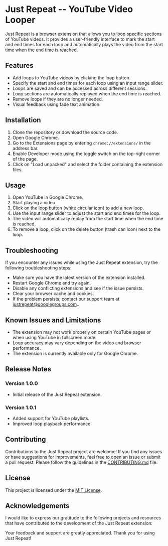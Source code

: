 # Just Repeat -- YouTube Video Looper

Just Repeat is a browser extension that allows you to loop specific sections of YouTube videos. It provides a user-friendly interface to mark the start and end times for each loop and automatically plays the video from the start time when the end time is reached.

## Features

- Add loops to YouTube videos by clicking the loop button.
- Specify the start and end times for each loop using an input range slider.
- Loops are saved and can be accessed across different sessions.
- Loop sections are automatically replayed when the end time is reached.
- Remove loops if they are no longer needed.
- Visual feedback using fade text animation.

## Installation

1. Clone the repository or download the source code.
2. Open Google Chrome.
3. Go to the Extensions page by entering `chrome://extensions/` in the address bar.
4. Enable Developer mode using the toggle switch on the top-right corner of the page.
5. Click on "Load unpacked" and select the folder containing the extension files.

## Usage

1. Open YouTube in Google Chrome.
2. Start playing a video.
3. Click on the loop button (white circular icon) to add a new loop.
4. Use the input range slider to adjust the start and end times for the loop.
5. The video will automatically replay from the start time when the end time is reached.
6. To remove a loop, click on the delete button (trash can icon) next to the loop.

## Troubleshooting

If you encounter any issues while using the Just Repeat extension, try the following troubleshooting steps:

- Make sure you have the latest version of the extension installed.
- Restart Google Chrome and try again.
- Disable any conflicting extensions and see if the issue persists.
- Clear your browser cache and cookies.
- If the problem persists, contact our support team at justrepeat@googlegroups.com..

## Known Issues and Limitations

- The extension may not work properly on certain YouTube pages or when using YouTube in fullscreen mode.
- Loop accuracy may vary depending on the video and browser performance.
- The extension is currently available only for Google Chrome.

## Release Notes

### Version 1.0.0
- Initial release of the Just Repeat extension.

### Version 1.0.1
- Added support for YouTube playlists.
- Improved loop playback performance.
<!--## Privacy Policy

We take your privacy seriously. The Just Repeat extension does not collect any personal information or data from your browsing activity. For more details, please read our [Privacy Policy](https://justrepeat.com/privacy).-->

## Contributing

Contributions to the Just Repeat project are welcome! If you find any issues or have suggestions for improvements, feel free to open an issue or submit a pull request. Please follow the guidelines in the [CONTRIBUTING.md](https://github.com/colechang/JustRepeat/blob/main/CONTRIBUTING.MD) file.

## License

This project is licensed under the [MIT License](LICENSE).

## Acknowledgements

I would like to express our gratitude to the following projects and resources that have contributed to the development of the Just Repeat extension:

Your feedback and support are greatly appreciated. Thank you for using Just Repeat!